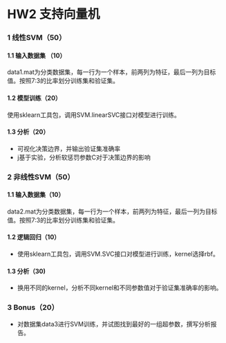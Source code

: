 # HW2 支持向量机

### 1 线性SVM（50）

#### 1.1 输入数据集 （10）

data1.mat为分类数据集，每一行为一个样本，前两列为特征，最后一列为目标值。按照7:3的比率划分训练集和验证集。

#### 1.2 模型训练（20）

使用sklearn工具包，调用SVM.linearSVC接口对模型进行训练。

#### 1.3 分析（20）

- 可视化决策边界，并输出验证集准确率
- j基于实验，分析软惩罚参数C对于决策边界的影响

### 2 非线性SVM（50）

#### 1.1 输入数据集（10）

data2.mat为分类数据集，每一行为一个样本，前两列为特征，最后一列为目标值。按照7:3的比率划分训练集和验证集。

#### 1.2 逻辑回归（10）

- 使用sklearn工具包，调用SVM.SVC接口对模型进行训练，kernel选择rbf。


#### 1.3 分析（30)

- 换用不同的kernel，分析不同kernel和不同参数值对于验证集准确率的影响。

### 3 Bonus（20）

- 对数据集data3进行SVM训练，并试图找到最好的一组超参数，撰写分析报告。


